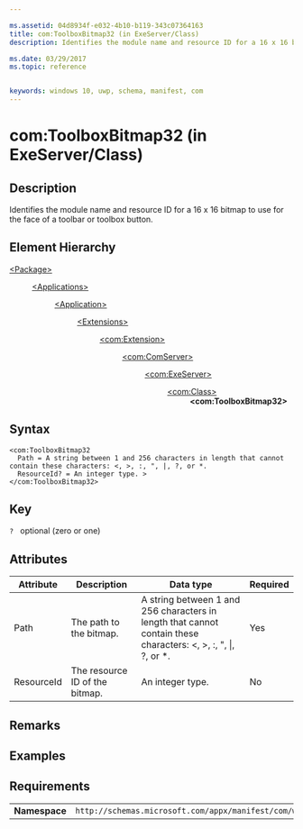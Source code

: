 ```yaml
---

ms.assetid: 04d8934f-e032-4b10-b119-343c07364163
title: com:ToolboxBitmap32 (in ExeServer/Class)
description: Identifies the module name and resource ID for a 16 x 16 bitmap to use for the face of a toolbar or toolbox button.

ms.date: 03/29/2017
ms.topic: reference


keywords: windows 10, uwp, schema, manifest, com
---
```


# com:ToolboxBitmap32 (in ExeServer/Class)

## Description
Identifies the module name and resource ID for a 16 x 16 bitmap to use for the face of a toolbar or toolbox button.

## Element Hierarchy
<dl>
<dt><a href="element-package.md">&lt;Package&gt;</a></dt>
<dd>
<dl>
<dt><a href="element-applications.md">&lt;Applications&gt;</a></dt>
<dd>
<dl>
<dt><a href="element-application.md">&lt;Application&gt;</a></dt>
<dd>
<dl>
<dt><a href="element-1-extensions.md">&lt;Extensions&gt;</a></dt>
<dd>
<dl>
<dt><a href="element-com-extension.md">&lt;com:Extension&gt;</a></dt>
<dd>
<dl>
<dt><a href="element-com-comserver.md">&lt;com:ComServer&gt;</a></dt>
<dd>
<dl>
<dt><a href="element-com-exeserver.md">&lt;com:ExeServer&gt;</a></dt>
<dd>
<dl>
<dt><a href="element-com-exeserver-class.md">&lt;com:Class&gt;</a></dt>
<dd><b>&lt;com:ToolboxBitmap32&gt;</b></dd>
</dl>
</dd>
</dl>
</dd>
</dl>
</dd>
</dl>
</dd>
</dl>
</dd>
</dl>
</dd>
</dl>
</dd>
</dl>


## Syntax
```syntax
<com:ToolboxBitmap32
  Path = A string between 1 and 256 characters in length that cannot contain these characters: <, >, :, ", |, ?, or *.
  ResourceId? = An integer type. >
</com:ToolboxBitmap32>
```

## Key
`?`    optional (zero or one) 

## Attributes

| Attribute | Description | Data type | Required |
|-----------|-------------|-----------|----------|
| Path | The path to the bitmap. | A string between 1 and 256 characters in length that cannot contain these characters: <, >, :, ", &#124;, ?, or *. | Yes |
| ResourceId | The resource ID of the bitmap. | An integer type. | No |

## Remarks

## Examples

## Requirements
|               |                                                             |
|---------------|-------------------------------------------------------------|
| **Namespace** | `http://schemas.microsoft.com/appx/manifest/com/windows10` |